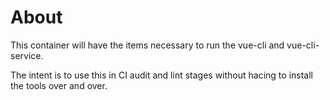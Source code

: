 # About
This container will have the items necessary to run the vue-cli and vue-cli-service.

The intent is to use this in CI audit and lint stages without hacing to install the tools over and over.
